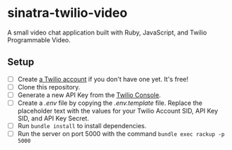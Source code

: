 # sinatra-twilio-video

A small video chat application built with Ruby, JavaScript, and Twilio Programmable Video.

## Setup

- [ ] Create [a Twilio account](https://www.twilio.com/referral/D4tqHM) if you don't have one yet. It's free!
- [ ] Clone this repository.
- [ ] Generate a new API Key from the [Twilio Console](https://www.twilio.com/console/project/api-keys).
- [ ] Create a _.env_ file by copying the _.env.template_ file. Replace the placeholder text with the values for your Twilio Account SID, API Key SID, and API Key Secret.
- [ ] Run `bundle install` to install dependencies.
- [ ] Run the server on port 5000 with the command `bundle exec rackup -p 5000`
